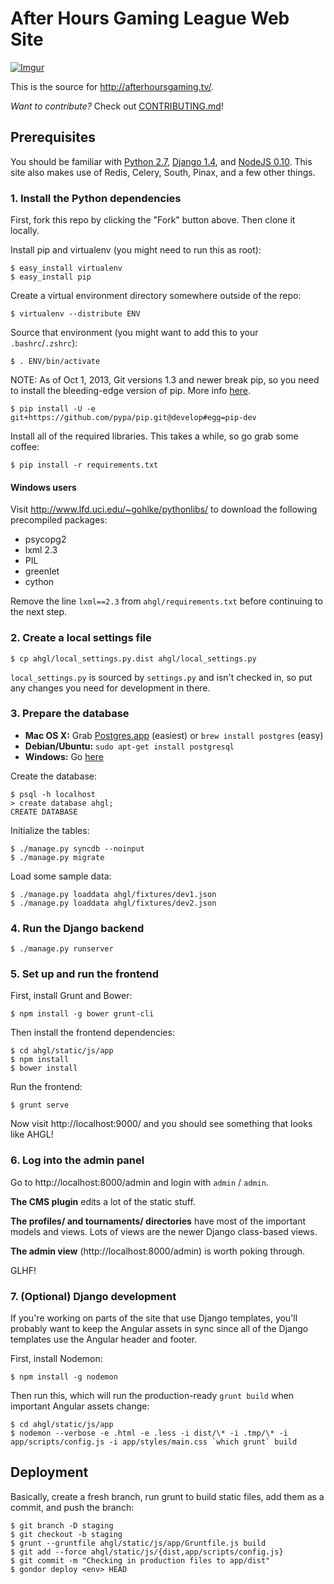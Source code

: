 After Hours Gaming League Web Site
==================================

[![Imgur](http://i.imgur.com/XRSju5C.png)](http://afterhoursgaming.tv/)

This is the source for <http://afterhoursgaming.tv/>.

*Want to contribute?* Check out [CONTRIBUTING.md](https://github.com/ahgl/ahgl-site/blob/master/CONTRIBUTING.md)!

Prerequisites
-------------

You should be familiar with
[Python 2.7](http://www.python.org/download/releases/2.7/),
[Django 1.4](https://docs.djangoproject.com/en/1.4/),
and [NodeJS 0.10](http://nodejs.org).
This site also makes use of Redis, Celery, South, Pinax, and a few other things.

### 1. Install the Python dependencies

First, fork this repo by clicking the "Fork" button above. Then clone it locally.

Install pip and virtualenv (you might need to run this as root):

    $ easy_install virtualenv
    $ easy_install pip

Create a virtual environment directory somewhere outside of the repo:

    $ virtualenv --distribute ENV

Source that environment (you might want to add this to your `.bashrc`/`.zshrc`):

    $ . ENV/bin/activate

NOTE: As of Oct 1, 2013, Git versions 1.3 and newer break pip, so you need to install the bleeding-edge version of pip. More info [here](http://oliviercortes.com/pip-and-git-on-the-edge.html).

    $ pip install -U -e git+https://github.com/pypa/pip.git@develop#egg=pip-dev

Install all of the required libraries. This takes a while, so go grab some coffee:

    $ pip install -r requirements.txt

#### Windows users

Visit <http://www.lfd.uci.edu/~gohlke/pythonlibs/> to download the
following precompiled packages:

- psycopg2
- lxml 2.3
- PIL
- greenlet
- cython

Remove the line `lxml==2.3` from `ahgl/requirements.txt` before continuing to the next step.

### 2. Create a local settings file

    $ cp ahgl/local_settings.py.dist ahgl/local_settings.py

`local_settings.py` is sourced by `settings.py` and isn't checked in, so put any changes you need for development in there.

### 3. Prepare the database

* **Mac OS X:** Grab [Postgres.app](http://postgresapp.com/) (easiest) or `brew install postgres` (easy)
* **Debian/Ubuntu:** `sudo apt-get install postgresql`
* **Windows:** Go [here](http://www.postgresql.org/download/windows/)

Create the database:

    $ psql -h localhost
    > create database ahgl;
    CREATE DATABASE

Initialize the tables:

    $ ./manage.py syncdb --noinput
    $ ./manage.py migrate

Load some sample data:

    $ ./manage.py loaddata ahgl/fixtures/dev1.json
    $ ./manage.py loaddata ahgl/fixtures/dev2.json

### 4. Run the Django backend

    $ ./manage.py runserver

### 5. Set up and run the frontend

First, install Grunt and Bower:

    $ npm install -g bower grunt-cli

Then install the frontend dependencies:

    $ cd ahgl/static/js/app
    $ npm install
    $ bower install

Run the frontend:

    $ grunt serve

Now visit http://localhost:9000/ and you should see something that looks like AHGL!

### 6. Log into the admin panel

Go to http://localhost:8000/admin and login with `admin` / `admin`.

**The CMS plugin** edits a lot of the static stuff.

**The profiles/ and tournaments/ directories** have most of the important models and views. Lots of views are the newer Django class-based views.

**The admin view** (http://localhost:8000/admin) is worth poking through.

GLHF!

### 7. (Optional) Django development

If you're working on parts of the site that use Django templates, you'll probably want to keep the Angular assets in sync since all of the Django templates use the Angular header and footer.

First, install Nodemon:

    $ npm install -g nodemon

Then run this, which will run the production-ready `grunt build` when important Angular assets change:

    $ cd ahgl/static/js/app
    $ nodemon --verbose -e .html -e .less -i dist/\* -i .tmp/\* -i app/scripts/config.js -i app/styles/main.css `which grunt` build

Deployment
----------

Basically, create a fresh branch, run grunt to build static files, add them as a commit, and push the branch:

    $ git branch -D staging
    $ git checkout -b staging
    $ grunt --gruntfile ahgl/static/js/app/Gruntfile.js build
    $ git add --force ahgl/static/js/{dist,app/scripts/config.js}
    $ git commit -m "Checking in production files to app/dist"
    $ gondor deploy <env> HEAD

